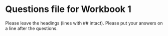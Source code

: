 # Questions file for Workbook 1

Please leave the headings (lines with ## intact). Please put your answers on a line after the questions.


